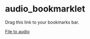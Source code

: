 # audio_bookmarklet

Drag this link to your bookmarks bar.

<a href="javascript:(function(){document.body.appendChild(document.createElement('script')).src='https://solveitonce.com/audio_bookmarklet/audio.js';document.body.appendChild(document.createElement('link')).rel='stylesheet'.src='https://solveitonce.com/audio_bookmarklet/audio.css';})();">File to audio</a>
